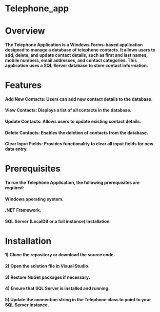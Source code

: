 # Telephone_app

# Overview
#### The Telephone Application is a Windows Forms-based application designed to manage a database of telephone contacts. It allows users to add, delete, and update contact details, such as first and last names, mobile numbers, email addresses, and contact categories. This application uses a SQL Server database to store contact information.

# Features

#### Add New Contacts: Users can add new contact details to the database.
#### View Contacts: Displays a list of all contacts in the database.
#### Update Contacts: Allows users to update existing contact details.
#### Delete Contacts: Enables the deletion of contacts from the database.
#### Clear Input Fields: Provides functionality to clear all input fields for new data entry.

# Prerequisites
#### To run the Telephone Application, the following prerequisites are required:
#### Windows operating system.
#### .NET Framework.
#### SQL Server (LocalDB or a full instance) Installation

# Installation
#### 1) Clone the repository or download the source code.
#### 2) Open the solution file in Visual Studio.
#### 3) Restore NuGet packages if necessary.
#### 4) Ensure that SQL Server is installed and running.
#### 5) Update the connection string in the Telephone class to point to your SQL Server instance.

